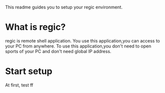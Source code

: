This readme guides you to setup your regic environment.

# What is regic?
regic is remote shell application. 
You use this application,you can access to  your PC from anywhere.
To use this application,you don't need to open sports of your PC and don't need global IP address.

# Start setup
At first, 
test
ff


